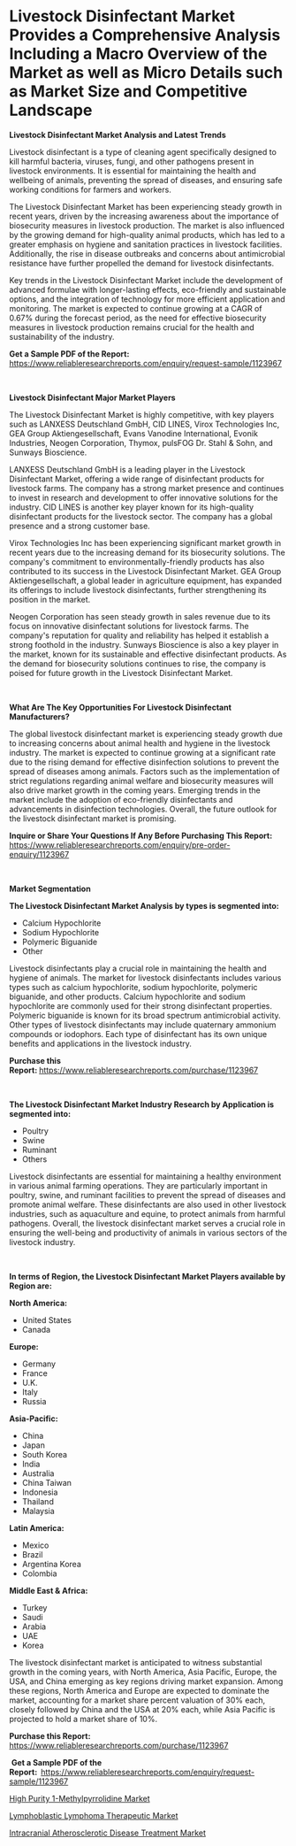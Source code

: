 <p><h1>Livestock Disinfectant Market Provides a Comprehensive Analysis Including a Macro Overview of the Market as well as Micro Details such as Market Size and Competitive Landscape</h1></p><p><strong>Livestock Disinfectant Market Analysis and Latest Trends</strong></p>
<p><p>Livestock disinfectant is a type of cleaning agent specifically designed to kill harmful bacteria, viruses, fungi, and other pathogens present in livestock environments. It is essential for maintaining the health and wellbeing of animals, preventing the spread of diseases, and ensuring safe working conditions for farmers and workers.</p><p>The Livestock Disinfectant Market has been experiencing steady growth in recent years, driven by the increasing awareness about the importance of biosecurity measures in livestock production. The market is also influenced by the growing demand for high-quality animal products, which has led to a greater emphasis on hygiene and sanitation practices in livestock facilities. Additionally, the rise in disease outbreaks and concerns about antimicrobial resistance have further propelled the demand for livestock disinfectants.</p><p>Key trends in the Livestock Disinfectant Market include the development of advanced formulae with longer-lasting effects, eco-friendly and sustainable options, and the integration of technology for more efficient application and monitoring. The market is expected to continue growing at a CAGR of 0.67% during the forecast period, as the need for effective biosecurity measures in livestock production remains crucial for the health and sustainability of the industry.</p></p>
<p><strong>Get a Sample PDF of the Report:&nbsp;</strong> <a href="https://www.reliableresearchreports.com/enquiry/request-sample/1123967">https://www.reliableresearchreports.com/enquiry/request-sample/1123967</a></p>
<p>&nbsp;</p>
<p><strong>Livestock Disinfectant Major Market Players</strong></p>
<p><p>The Livestock Disinfectant Market is highly competitive, with key players such as LANXESS Deutschland GmbH, CID LINES, Virox Technologies Inc, GEA Group Aktiengesellschaft, Evans Vanodine International, Evonik Industries, Neogen Corporation, Thymox, pulsFOG Dr. Stahl & Sohn, and Sunways Bioscience.</p><p>LANXESS Deutschland GmbH is a leading player in the Livestock Disinfectant Market, offering a wide range of disinfectant products for livestock farms. The company has a strong market presence and continues to invest in research and development to offer innovative solutions for the industry. CID LINES is another key player known for its high-quality disinfectant products for the livestock sector. The company has a global presence and a strong customer base.</p><p>Virox Technologies Inc has been experiencing significant market growth in recent years due to the increasing demand for its biosecurity solutions. The company's commitment to environmentally-friendly products has also contributed to its success in the Livestock Disinfectant Market. GEA Group Aktiengesellschaft, a global leader in agriculture equipment, has expanded its offerings to include livestock disinfectants, further strengthening its position in the market.</p><p>Neogen Corporation has seen steady growth in sales revenue due to its focus on innovative disinfectant solutions for livestock farms. The company's reputation for quality and reliability has helped it establish a strong foothold in the industry. Sunways Bioscience is also a key player in the market, known for its sustainable and effective disinfectant products. As the demand for biosecurity solutions continues to rise, the company is poised for future growth in the Livestock Disinfectant Market.</p></p>
<p>&nbsp;</p>
<p><strong>What Are The Key Opportunities For Livestock Disinfectant Manufacturers?</strong></p>
<p><p>The global livestock disinfectant market is experiencing steady growth due to increasing concerns about animal health and hygiene in the livestock industry. The market is expected to continue growing at a significant rate due to the rising demand for effective disinfection solutions to prevent the spread of diseases among animals. Factors such as the implementation of strict regulations regarding animal welfare and biosecurity measures will also drive market growth in the coming years. Emerging trends in the market include the adoption of eco-friendly disinfectants and advancements in disinfection technologies. Overall, the future outlook for the livestock disinfectant market is promising.</p></p>
<p><strong>Inquire or Share Your Questions If Any Before Purchasing This Report:</strong> <a href="https://www.reliableresearchreports.com/enquiry/pre-order-enquiry/1123967">https://www.reliableresearchreports.com/enquiry/pre-order-enquiry/1123967</a></p>
<p>&nbsp;</p>
<p><strong>Market Segmentation</strong></p>
<p><strong>The Livestock Disinfectant Market Analysis by types is segmented into:</strong></p>
<p><ul><li>Calcium Hypochlorite</li><li>Sodium Hypochlorite</li><li>Polymeric Biguanide</li><li>Other</li></ul></p>
<p><p>Livestock disinfectants play a crucial role in maintaining the health and hygiene of animals. The market for livestock disinfectants includes various types such as calcium hypochlorite, sodium hypochlorite, polymeric biguanide, and other products. Calcium hypochlorite and sodium hypochlorite are commonly used for their strong disinfectant properties. Polymeric biguanide is known for its broad spectrum antimicrobial activity. Other types of livestock disinfectants may include quaternary ammonium compounds or iodophors. Each type of disinfectant has its own unique benefits and applications in the livestock industry.</p></p>
<p><strong>Purchase this Report:&nbsp;</strong><a href="https://www.reliableresearchreports.com/purchase/1123967">https://www.reliableresearchreports.com/purchase/1123967</a></p>
<p>&nbsp;</p>
<p><strong>The Livestock Disinfectant Market Industry Research by Application is segmented into:</strong></p>
<p><ul><li>Poultry</li><li>Swine</li><li>Ruminant</li><li>Others</li></ul></p>
<p><p>Livestock disinfectants are essential for maintaining a healthy environment in various animal farming operations. They are particularly important in poultry, swine, and ruminant facilities to prevent the spread of diseases and promote animal welfare. These disinfectants are also used in other livestock industries, such as aquaculture and equine, to protect animals from harmful pathogens. Overall, the livestock disinfectant market serves a crucial role in ensuring the well-being and productivity of animals in various sectors of the livestock industry.</p></p>
<p>&nbsp;</p>
<p><strong>In terms of Region, the Livestock Disinfectant Market Players available by Region are:</strong></p>
<p>
    <p> <strong> North America: </strong>
        <ul>
            <li>United States</li>
            <li>Canada</li>
        </ul>
        </p> 
    <p> <strong> Europe: </strong>
        <ul>
            <li>Germany</li>
            <li>France</li>
            <li>U.K.</li>
            <li>Italy</li>
            <li>Russia</li>
        </ul>
        </p> 
    <p> <strong> Asia-Pacific: </strong>
        <ul>
            <li>China</li>
            <li>Japan</li>
            <li>South Korea</li>
            <li>India</li>
            <li>Australia</li>
            <li>China Taiwan</li>
            <li>Indonesia</li>
            <li>Thailand</li>
            <li>Malaysia</li>
        </ul>
        </p> 
    <p> <strong> Latin America: </strong>
        <ul>
            <li>Mexico</li>
            <li>Brazil</li>
            <li>Argentina Korea</li>
            <li>Colombia</li>
        </ul>
        </p> 
    <p> <strong> Middle East & Africa: </strong>
        <ul>
            <li>Turkey</li>
            <li>Saudi</li>
            <li>Arabia</li>
            <li>UAE</li>
            <li>Korea</li>
        </ul>
    </p>
    </p>
<p><p>The livestock disinfectant market is anticipated to witness substantial growth in the coming years, with North America, Asia Pacific, Europe, the USA, and China emerging as key regions driving market expansion. Among these regions, North America and Europe are expected to dominate the market, accounting for a market share percent valuation of 30% each, closely followed by China and the USA at 20% each, while Asia Pacific is projected to hold a market share of 10%.</p></p>
<p><strong>Purchase this Report: </strong><a href="https://www.reliableresearchreports.com/purchase/1123967">https://www.reliableresearchreports.com/purchase/1123967</a></p>
<p>&nbsp;<strong>Get a Sample PDF of the Report:&nbsp;&nbsp;</strong><a href="https://www.reliableresearchreports.com/enquiry/request-sample/1123967">https://www.reliableresearchreports.com/enquiry/request-sample/1123967</a></p>
<p><strong></strong></p>
<p><p><a href="https://view.publitas.com/reportprime-1/high-purity-1-methylpyrrolidine-market-size-market-share-and-global-market-analysis-report-2023-2030/">High Purity 1-Methylpyrrolidine Market</a></p><p><a href="https://view.publitas.com/reportprime-1/lymphoblastic-lymphoma-therapeutic-market-research-report-the-key-to-successful-business-strategy-forecasted-for-period-from-2023-2030/">Lymphoblastic Lymphoma Therapeutic Market</a></p><p><a href="https://view.publitas.com/reportprime-1/intracranial-atherosclerotic-disease-treatment-market-size-global-industry-overview-market-segmentation-and-forecast-2023-to-2030/">Intracranial Atherosclerotic Disease Treatment Market</a></p></p>